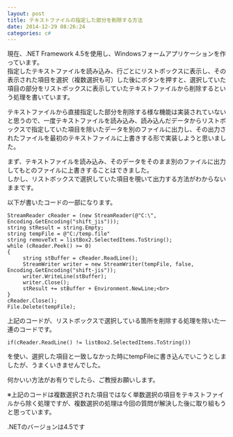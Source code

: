 ```yaml
---
layout: post
title: テキストファイルの指定した部分を削除する方法
date: 2014-12-29 08:26:24
categories: c#
---
```

<p>現在、.NET Framework 4.5を使用し、Windowsフォームアプリケーションを作っています。<br>
指定したテキストファイルを読み込み、行ごとにリストボックスに表示し、その表示された項目を選択（複数選択も可）した後にボタンを押すと、選択していた項目の部分をリストボックスに表示していたテキストファイルから削除するという処理を書いています。<br></p>

<p>テキストファイルから直接指定した部分を削除する様な機能は実装されていないと思うので、一度テキストファイルを読み込み、読み込んだデータからリストボックスで指定していた項目を除いたデータを別のファイルに出力し、その出力されたファイルを最初のテキストファイルに上書きする形で実装しようと思いました。<br></p>

<p>まず、テキストファイルを読み込み、そのデータをそのまま別のファイルに出力してもとのファイルに上書きすることはできました。<br>
しかし、リストボックスで選択していた項目を覗いて出力する方法がわからないままです。</p>

<p>以下が書いたコードの一部になります。<br></p>

<pre><code>StreamReader cReader = (new StreamReader(@"C:\", Encoding.GetEncoding("shift_jis")));
string stResult = string.Empty;
string tempFile = @"C:/temp.file"
string removeTxt = listBox2.SelectedItems.ToString();
while (cReader.Peek() &gt;= 0)
{
     string stBuffer = cReader.ReadLine();
     StreamWriter writer = new StreamWriter(tempFile, false, Encoding.GetEncoding("shift-jis"));
     writer.WriteLine(stBuffer);
     writer.Close();
     stResult += stBuffer + Environment.NewLine;&lt;br&gt;
}
cReader.Close();
File.Delete(tempFile);
</code></pre>

<p>上記のコードが、リストボックスで選択している箇所を削除する処理を除いた一連のコードです。<br></p>

<pre><code>if(cReader.ReadLine() != listBox2.SelectedItems.ToString())
</code></pre>

<p>を使い、選択した項目と一致しなかった時にtempFileに書き込んでいこうとしましたが、うまくいきませんでした。<br></p>

<p>何かいい方法がお有りでしたら、ご教授お願いします。</p>

<p>※上記のコードは複数選択された項目ではなく単数選択の項目をテキストファイルから除く処理ですが、複数選択の処理は今回の質問が解決した後に取り組もうと思っています。</p>

<p>.NETのバージョンは4.5です</p>
